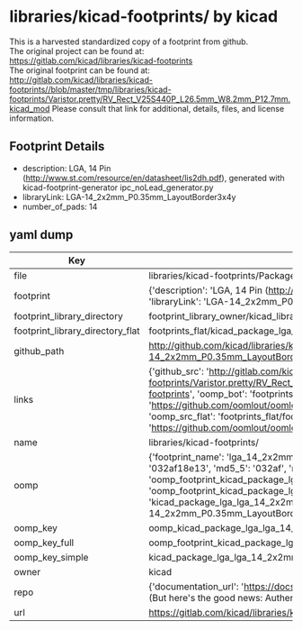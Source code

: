 # libraries/kicad-footprints/ by kicad  
This is a harvested standardized copy of a footprint from github.  
The original project can be found at:  
https://gitlab.com/kicad/libraries/kicad-footprints  
The original footprint can be found at:
http://gitlab.com/kicad/libraries/kicad-footprints//blob/master/tmp/libraries/kicad-footprints/Varistor.pretty/RV_Rect_V25S440P_L26.5mm_W8.2mm_P12.7mm.kicad_mod
Please consult that link for additional, details, files, and license information.  
## Footprint Details
* description: LGA, 14 Pin (http://www.st.com/resource/en/datasheet/lis2dh.pdf), generated with kicad-footprint-generator ipc_noLead_generator.py  
* libraryLink: LGA-14_2x2mm_P0.35mm_LayoutBorder3x4y  
* number_of_pads: 14  
## yaml dump  
| Key | Value |  
| --- | --- |  
| file | libraries/kicad-footprints/Package_LGA.pretty/LGA-14_2x2mm_P0.35mm_LayoutBorder3x4y.kicad_mod |  
| footprint | {'description': 'LGA, 14 Pin (http://www.st.com/resource/en/datasheet/lis2dh.pdf), generated with kicad-footprint-generator ipc_noLead_generator.py', 'libraryLink': 'LGA-14_2x2mm_P0.35mm_LayoutBorder3x4y', 'number_of_pads': 14} |  
| footprint_library_directory | footprint_library_owner/kicad_libraries/kicad-footprints/ |  
| footprint_library_directory_flat | footprints_flat/kicad_package_lga_lga_14_2x2mm_p0_35mm_layoutborder3x4y/working |  
| github_path | http://github.com/kicad/libraries/kicad-footprints//blob/master/tmp/libraries/kicad-footprints/Package_LGA.pretty/LGA-14_2x2mm_P0.35mm_LayoutBorder3x4y.kicad_mod |  
| links | {'github_src': 'http://gitlab.com/kicad/libraries/kicad-footprints//blob/master/tmp/libraries/kicad-footprints/Varistor.pretty/RV_Rect_V25S440P_L26.5mm_W8.2mm_P12.7mm.kicad_mod', 'github_src_repo': 'https://gitlab.com/kicad/libraries/kicad-footprints', 'oomp_bot': 'footprints/kicad_package_lga_lga_14_2x2mm_p0_35mm_layoutborder3x4y/working', 'oomp_bot_github': 'https://github.com/oomlout/oomlout_oomp_footprint_bot/tree/main/footprints/kicad_package_lga_lga_14_2x2mm_p0_35mm_layoutborder3x4y/working', 'oomp_src_flat': 'footprints_flat/footprints_flat/kicad_package_lga_lga_14_2x2mm_p0_35mm_layoutborder3x4y/working', 'oomp_src_flat_github': 'https://github.com/oomlout/oomlout_oomp_footprint_src/tree/main/footprints_flat/kicad_package_lga_lga_14_2x2mm_p0_35mm_layoutborder3x4y/working'} |  
| name | libraries/kicad-footprints/ |  
| oomp | {'footprint_name': 'lga_14_2x2mm_p0_35mm_layoutborder3x4y', 'library_name': 'package_lga', 'md5': '032af18e13cdf4f4836680ee9d527f84', 'md5_10': '032af18e13', 'md5_5': '032af', 'md5_6': '032af1', 'oomp_key': 'oomp_kicad_package_lga_lga_14_2x2mm_p0_35mm_layoutborder3x4y', 'oomp_key_extra': 'oomp_footprint_kicad_package_lga_lga_14_2x2mm_p0_35mm_layoutborder3x4y', 'oomp_key_full': 'oomp_footprint_kicad_package_lga_lga_14_2x2mm_p0_35mm_layoutborder3x4y_032af1', 'oomp_key_simple': 'kicad_package_lga_lga_14_2x2mm_p0_35mm_layoutborder3x4y', 'original_filename': 'libraries/kicad-footprints/Package_LGA.pretty/LGA-14_2x2mm_P0.35mm_LayoutBorder3x4y.kicad_mod', 'owner_name': 'kicad'} |  
| oomp_key | oomp_kicad_package_lga_lga_14_2x2mm_p0_35mm_layoutborder3x4y |  
| oomp_key_full | oomp_footprint_kicad_package_lga_lga_14_2x2mm_p0_35mm_layoutborder3x4y |  
| oomp_key_simple | kicad_package_lga_lga_14_2x2mm_p0_35mm_layoutborder3x4y |  
| owner | kicad |  
| repo | {'documentation_url': 'https://docs.github.com/rest/overview/resources-in-the-rest-api#rate-limiting', 'message': "API rate limit exceeded for 84.66.173.59. (But here's the good news: Authenticated requests get a higher rate limit. Check out the documentation for more details.)"} |  
| url | https://gitlab.com/kicad/libraries/kicad-footprints |  

